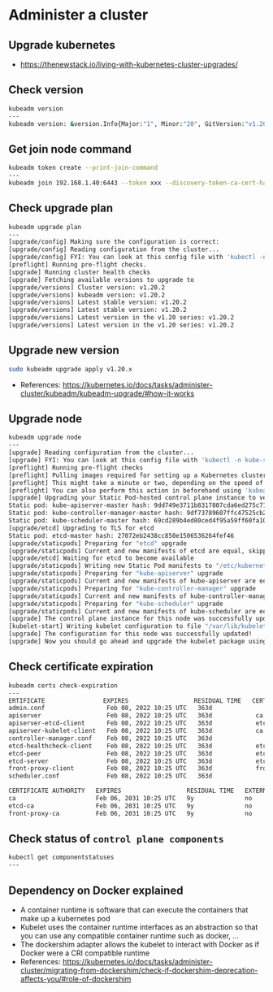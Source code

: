 # Administer a cluster

## Upgrade kubernetes 
- https://thenewstack.io/living-with-kubernetes-cluster-upgrades/

## Check version
```bash
kubeadm version
---
kubeadm version: &version.Info{Major:"1", Minor:"20", GitVersion:"v1.20.2", GitCommit:"faecb196815e248d3ecfb03c680a4507229c2a56", GitTreeState:"clean", BuildDate:"2021-01-13T13:25:59Z", GoVersion:"go1.15.5", Compiler:"gc", Platform:"linux/amd64"}
```

## Get join node command
```bash
kubeadm token create --print-join-command
---
kubeadm join 192.168.1.40:6443 --token xxx --discovery-token-ca-cert-hash sha256:yyy
```

## Check upgrade plan
```bash
kubeadm upgrade plan
---
[upgrade/config] Making sure the configuration is correct:
[upgrade/config] Reading configuration from the cluster...
[upgrade/config] FYI: You can look at this config file with 'kubectl -n kube-system get cm kubeadm-config -o yaml'
[preflight] Running pre-flight checks.
[upgrade] Running cluster health checks
[upgrade] Fetching available versions to upgrade to
[upgrade/versions] Cluster version: v1.20.2
[upgrade/versions] kubeadm version: v1.20.2
[upgrade/versions] Latest stable version: v1.20.2
[upgrade/versions] Latest stable version: v1.20.2
[upgrade/versions] Latest version in the v1.20 series: v1.20.2
[upgrade/versions] Latest version in the v1.20 series: v1.20.2
```

## Upgrade new version
```bash
sudo kubeadm upgrade apply v1.20.x
```
- References: https://kubernetes.io/docs/tasks/administer-cluster/kubeadm/kubeadm-upgrade/#how-it-works

## Upgrade node
```bash
kubeadm upgrade node
---
[upgrade] Reading configuration from the cluster...
[upgrade] FYI: You can look at this config file with 'kubectl -n kube-system get cm kubeadm-config -o yaml'
[preflight] Running pre-flight checks
[preflight] Pulling images required for setting up a Kubernetes cluster
[preflight] This might take a minute or two, depending on the speed of your internet connection
[preflight] You can also perform this action in beforehand using 'kubeadm config images pull'
[upgrade] Upgrading your Static Pod-hosted control plane instance to version "v1.20.2"...
Static pod: kube-apiserver-master hash: 9dd749e3711b8317807cda6ed275c71f
Static pod: kube-controller-manager-master hash: 9df73789607ffc47525cb22758f8c9df
Static pod: kube-scheduler-master hash: 69cd289b4ed80ced4f95a59ff60fa102
[upgrade/etcd] Upgrading to TLS for etcd
Static pod: etcd-master hash: 27072eb2438cc850e1506536264fef46
[upgrade/staticpods] Preparing for "etcd" upgrade
[upgrade/staticpods] Current and new manifests of etcd are equal, skipping upgrade
[upgrade/etcd] Waiting for etcd to become available
[upgrade/staticpods] Writing new Static Pod manifests to "/etc/kubernetes/tmp/kubeadm-upgraded-manifests673315340"
[upgrade/staticpods] Preparing for "kube-apiserver" upgrade
[upgrade/staticpods] Current and new manifests of kube-apiserver are equal, skipping upgrade
[upgrade/staticpods] Preparing for "kube-controller-manager" upgrade
[upgrade/staticpods] Current and new manifests of kube-controller-manager are equal, skipping upgrade
[upgrade/staticpods] Preparing for "kube-scheduler" upgrade
[upgrade/staticpods] Current and new manifests of kube-scheduler are equal, skipping upgrade
[upgrade] The control plane instance for this node was successfully updated!
[kubelet-start] Writing kubelet configuration to file "/var/lib/kubelet/config.yaml"
[upgrade] The configuration for this node was successfully updated!
[upgrade] Now you should go ahead and upgrade the kubelet package using your package manager.

```
## Check certificate expiration
```bash
kubeadm certs check-expiration
---
ERTIFICATE                EXPIRES                  RESIDUAL TIME   CERTIFICATE AUTHORITY   EXTERNALLY MANAGED
admin.conf                 Feb 08, 2022 10:25 UTC   363d                                    no      
apiserver                  Feb 08, 2022 10:25 UTC   363d            ca                      no      
apiserver-etcd-client      Feb 08, 2022 10:25 UTC   363d            etcd-ca                 no      
apiserver-kubelet-client   Feb 08, 2022 10:25 UTC   363d            ca                      no      
controller-manager.conf    Feb 08, 2022 10:25 UTC   363d                                    no      
etcd-healthcheck-client    Feb 08, 2022 10:25 UTC   363d            etcd-ca                 no      
etcd-peer                  Feb 08, 2022 10:25 UTC   363d            etcd-ca                 no      
etcd-server                Feb 08, 2022 10:25 UTC   363d            etcd-ca                 no      
front-proxy-client         Feb 08, 2022 10:25 UTC   363d            front-proxy-ca          no      
scheduler.conf             Feb 08, 2022 10:25 UTC   363d                                    no      

CERTIFICATE AUTHORITY   EXPIRES                  RESIDUAL TIME   EXTERNALLY MANAGED
ca                      Feb 06, 2031 10:25 UTC   9y              no      
etcd-ca                 Feb 06, 2031 10:25 UTC   9y              no      
front-proxy-ca          Feb 06, 2031 10:25 UTC   9y              no    
```

## Check status of `control plane components`
```bash
kubectl get componentstatuses
---

```

## Dependency on Docker explained
- A container runtime is software that can execute the containers that make up a kubernetes pod
- Kubelet uses the container runtime interfaces as an abstraction so that you can use any compatible container runtime such as docker, ...
- The dockershim adapter allows the kubelet to interact with Docker as if Docker were a CRI compatible runtime
- References: https://kubernetes.io/docs/tasks/administer-cluster/migrating-from-dockershim/check-if-dockershim-deprecation-affects-you/#role-of-dockershim
